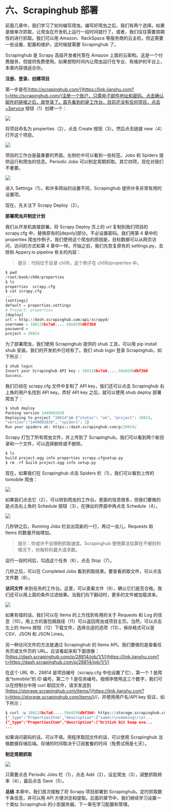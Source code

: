# 六、Scrapinghub 部署



前面几章中，我们学习了如何编写爬虫。编写好爬虫之后，我们有两个选择。如果是做单次抓取，让爬虫在开发机上运行一段时间就行了。或者，我们往往需要周期性的进行抓取。我们可以用 Amazon、RackSpace 等服务商的云主机，但这需要一些设置、配置和维护。这时候就需要 Scrapinghub 了。

Scrapinghub 是 Scrapy 高级开发者托管在 Amazon 上面的云架构。这是一个付费服务，但提供免费使用。如果想短时间内让爬虫运行在专业、有维护的平台上，本章内容很适合你。

**注册、登录、创建项目**

第一步是在[http://scrapinghub.com/](https://link.jianshu.com?t=http://scrapinghub.com/)注册一个账户，只需电子邮件地址和密码。点击确认邮件的链接之后，就登录了。首先看到的是工作台，目前还没有任何项目，点击+Service 按钮（1）创建一个：

![](img/627755bbe604653b1b4511f519dd72fd.jpg)

将项目命名为 properties（2），点击 Create 按钮（3）。然后点击链接 new（4）打开这个项目。

![](img/0be351705e354fc3ff426b4ad82fa993.jpg)

项目的工作台是最重要的界面。左侧栏中可以看到一些标签。Jobs 和 Spiders 提供运行和爬虫的信息。Periodic Jobs 可以制定周期抓取。其它四项，现在对我们不重要。

![](img/59f095e5cbf2f265b6ed489e69acc6d8.jpg)

进入 Settings（1）。和许多网站的设置不同，Scrapinghub 提供许多非常有用的设置项。

现在，先关注下 Scrapy Deploy（2）。

**部署爬虫并制定计划**

我们从开发机直接部署。将 Scrapy Deploy 页上的 url 复制到我们项目的 scrapy.cfg 中，替换原有的[depoly]部分。不必设置密码。我们用第 4 章中的 properties 爬虫作例子。我们使用这个爬虫的原因是，目标数据可以从网页访问，访问的方式和第 4 章中一样。开始之前，我们先恢复原有的 settings.py，去除和 Appery.io pipeline 有关的内容：

> 提示：代码位于目录 ch06。这个例子在 ch06/properties 中。

```py
$ pwd
/root/book/ch06/properties
$ ls
properties  scrapy.cfg
$ cat scrapy.cfg
...
[settings]
default = properties.settings
# Project: properties
[deploy]
url = http://dash.scrapinghub.com/api/scrapyd/
username = 180128bc7a0.....50e8290dbf3b0
password = 
project = 28814 
```

为了部署爬虫，我们使用 Scrapinghub 提供的 shub 工具，可以用 pip install shub 安装。我们的开发机中已经有了。我们 shub login 登录 Scrapinghub，如下所示：

```py
$ shub login
Insert your Scrapinghub API key : 180128bc7a0.....50e8290dbf3b0
Success. 
```

我们已经在 scrapy.cfg 文件中复制了 API key，我们还可以点击 Scrapinghub 右上角的用户名找到 API key。弄好 API key 之后，就可以使用 shub deploy 部署爬虫了：

```py
$ shub deploy
Packing version 1449092838
Deploying to project "28814"in {"status": "ok", "project": 28814,
"version":"1449092838", "spiders": 1}
Run your spiders at: https://dash.scrapinghub.com/p/28814/ 
```

Scrapy 打包了所有爬虫文件，并上传到了 Scrapinghub。我们可以看到两个新目录和一个文件，可以选择删除或不删除。

```py
$ ls
build project.egg-info properties scrapy.cfgsetup.py
$ rm -rf build project.egg-info setup.py 
```

现在，如果我们在 Scrapinghub 点击 Spiders 栏（1），我们可以看到上传的 tomobile 爬虫：

![](img/3d77e53845bbbe8aecf937766b0a4c1c.jpg)

如果我们点击它（2），可以转到爬虫的工作台。里面的信息很多，但我们要做的是点击右上角的 Schedule 按钮（3），在弹出的界面中再点击 Schedule（4）。

![](img/9f5e671eb0026ee905ac2f81e431ac36.jpg)

几秒钟之后，Running Jobs 栏会出现新的一行，再过一会儿，Requests 和 Items 的数量开始增加。

> 提示：你或许不会限制抓取速度。Scrapinghub 使用算法估算在不被封的情况下，你每秒的最大请求数。

运行一段时间后，勾选这个任务（6），点击 Stop（7）。

几秒之后，可以在 Completed Jobs 看到抓取结束。要查看抓取文件，可以点击文件数（8）。

**访问文件**
来到任务的工作台。这里，可以查看文件（9），确认它们是否合格。我们还可以用上面的条件过滤结果。当我们向下翻动时，更多的文件被加载进来。

![](img/dee187c58910e8b10726b3ff29e15152.jpg)

如果有错的话，我们可以在 Items 的上方找到有用的关于 Requests 和 Log 的信息（10）。用上方的面包屑路径（11）可以返回爬虫或项目主页。当然，可以点击左上的 Items 按钮（12）下载文件，选择合适的选项（13），保存格式可以是 CSV、JSON 和 JSON Lines。

另一种访问文件的方法是通过 Scrapinghub 的 Items API。我们要做的是查看任务页或文件页的 URL。应该看起来和下面很像：
[https://dash.scrapinghub.com/p/28814/job/1/1/](https://link.jianshu.com?t=https://dash.scrapinghub.com/p/28814/job/1/1/)

在这个 URL 中，28814 是项目编号（scrapy.cfg 中也设置了它），第一个 1 是爬虫“tomobile”的 ID 编号，第二个 1 是任务编号。按顺序使用这三个数字，我们可以在控制台中用 curl 取回文件，请求发送到[https://storage.scrapinghub.com/items/](https://link.jianshu.com?t=https://storage.scrapinghub.com/items/)<project id>/<spider id>/<job id>，并使用用户名/API key 验证，如下所示：

```py
$ curl -u 180128bc7a0.....50e8290dbf3b0: https://storage.scrapinghub.com/items/28814/1/1
{"_type":"PropertiesItem","description":["same\r\nsmoking\r\nr...
{"_type":"PropertiesItem","description":["british bit keep eve...
... 
```

如果询问密码的话，可以不填。用程序取回文件的话，可以使用 Scrapinghub 当做数据存储后端。存储的时间取决于订阅套餐的时间（免费试用是七天）。

**制定周期抓取**

![](img/2c8b4f46f77072845c9d776c77a3f188.jpg)

只需要点击 Periodic Jobs 栏（1），点击 Add（2），设定爬虫（3），调整抓取频率（4），最后点击 Save（5）。

**总结**
本章中，我们首次接触了将 Scrapy 项目部署到 Scrapinghub。定时抓取数千条信息，并可以用 API 方便浏览和提取。后面的章节中，我们继续学习设置一个类似 Scrapinghub 的小型服务器。下一章先学习配置和管理。

